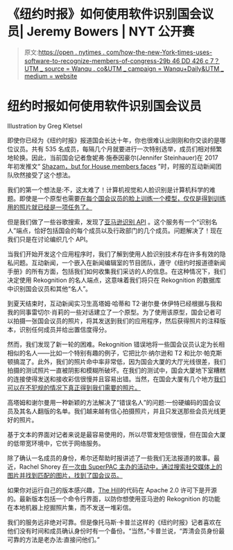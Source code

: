 # 《纽约时报》如何使用软件识别国会议员| Jeremy Bowers | NYT 公开赛

> 原文:[https://open . nytimes . com/how-the-new-York-times-uses-software-to-recognize-members-of-congress-29b 46 DD 426 c 7？UTM _ source = Wanqu . co&UTM _ campaign = Wanqu+Daily&UTM _ medium = website](https://open.nytimes.com/how-the-new-york-times-uses-software-to-recognize-members-of-congress-29b46dd426c7?utm_source=wanqu.co&utm_campaign=Wanqu+Daily&utm_medium=website)

# 纽约时报如何使用软件识别国会议员



Illustration by Greg Kletsel



即使你已经为《纽约时报》报道国会长达十年，你也很难认出刚刚和你交谈的是哪位议员。共有 535 名成员，每隔几个月就要进行一次特别选举，成员们相对频繁地轮换。因此，当前国会记者詹妮弗·施泰因豪尔(Jennifer Steinhauer)在 2017 年初发推文“ [Shazam，but for House members faces](https://twitter.com/jestei/status/819250406471729152) ”时，时报的互动新闻团队欣然接受了这个想法。



我们的第一个想法是:不，这太难了！计算机视觉和人脸识别是计算机科学的难题。即使是一个原型也需要[在每个国会议员的脸上训练一个模型，仅仅是得到训练用的照片就已经是一项任务了。](https://github.com/ageitgey/face_recognition)

但是我们做了一些谷歌搜索，发现了[亚马逊识别 API](https://aws.amazon.com/rekognition/) 。这个服务有一个“识别名人”端点，恰好包括国会的每个成员以及行政部门的几个成员。问题解决了！现在我们只是在讨论编织几个 API。

当我们开始开发这个应用程序时，我们了解到使用人脸识别技术存在许多有效的隐私问题。互动新闻，一个嵌入在新闻编辑室的节目团队，遵守《纽约时报道德新闻手册》的所有方面，包括我们如何收集我们采访的人的信息。在这种情况下，我们决定使用 Rekognition 的名人端点，这意味着我们将只在 Rekognition 的数据库中识别国会议员和其他“名人”。

到夏天结束时，互动新闻实习生高塔姆·哈蒂和 T2·谢尔曼·休伊特已经根据与我和我的同事雷切尔·肖莉的一些对话建立了一个原型。为了使用该原型，国会记者可以拍摄一张国会议员的照片，将其发送到我们的应用程序，然后获得照片的注释版本，识别任何成员并给出置信度得分。



然而，我们发现了新一轮的困难。Rekognition 错误地将一些国会议员认定为长相相似的名人——比如一个特别有趣的例子，它把比尔·纳尔逊和 T2 和比尔·帕克斯顿搞混了。此外，我们的照片命中率非常低，因为国会大厦的大厅光线很差，我们拍摄的测试照片一直被阴影和模糊所破坏。在我们的测试中，国会大厦地下室糟糕的连接使得发送和接收彩信很慢并且容易出错。当然，在国会大厦有几个地方[我们可以在不犯规的情况下真正得到我们需要的照片。](https://www.rollcall.com/news/politics/capitol-police-tighten-security-media-access)

高塔姆和谢尔曼用一种新颖的方法解决了“错误名人”的问题:一份硬编码的国会议员及其名人翻版的名单。我们越来越有信心拍摄照片，并且只发送那些会员光线更好的照片。

基于文本的界面对记者来说是最容易使用的，所以尽管发短信很慢，但在国会大厦的低带宽环境中，它优于网络服务。

除了确认一名成员的身份，希尔还帮助时报讲述了一些我们无法报道的故事。最近，Rachel Shorey [在一次由 SuperPAC 主办的活动中，通过搜索社交媒体上的图片并找到匹配的图片，找到了国会议员。](https://www.nytimes.com/2018/01/24/us/politics/pro-trump-fundraising-trump-hotel.html)

如果你对运行自己的版本感兴趣，[The Hill](https://github.com/newsdev/who-the-hill)的代码在 Apache 2.0 许可下是开源的。最新版本包括一个命令行界面，以防你想使用亚马逊的 Rekognition 的功能在本地机器上挖掘照片集，而不发送一堆彩信。



我们的服务远非绝对可靠。但是像托马斯·卡普兰这样的《纽约时报》记者喜欢在他们没有时间和成员确认身份时有一个备份。“当然，”卡普兰说，“弄清会员身份最可靠的方法是老办法:直接问他们。”





